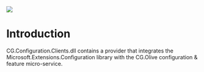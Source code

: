 <img src="~/images/codegator-334x158.png" />

# Introduction

CG.Configuration.Clients.dll contains a provider that integrates the Microsoft.Extensions.Configuration library with the CG.Olive configuration & feature micro-service. 







